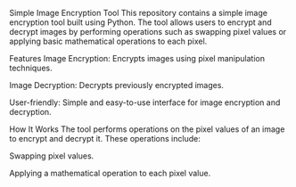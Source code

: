 Simple Image Encryption Tool
This repository contains a simple image encryption tool built using Python. The tool allows users to encrypt and decrypt images by performing operations such as swapping pixel values or applying basic mathematical operations to each pixel.

Features
Image Encryption: Encrypts images using pixel manipulation techniques.

Image Decryption: Decrypts previously encrypted images.

User-friendly: Simple and easy-to-use interface for image encryption and decryption.

How It Works
The tool performs operations on the pixel values of an image to encrypt and decrypt it. These operations include:

Swapping pixel values.

Applying a mathematical operation to each pixel value.


